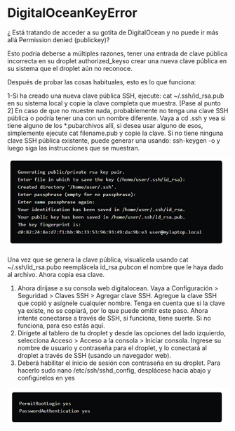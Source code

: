 # DigitalOceanKeyError
¿ Está tratando de acceder a su gotita de DigitalOcean y no puede ir más allá Permission denied (publickey)?

Esto podría deberse a múltiples razones, tener una entrada de clave pública incorrecta en su droplet authorized_keyso crear una nueva clave pública en su sistema que el droplet aún no reconoce.

Después de probar las cosas habituales, esto es lo que funciona:

1-Si ha creado una nueva clave pública SSH, ejecute: cat ~/.ssh/id_rsa.pub en su sistema local y copie la clave completa que muestra. [Pase al punto 2] En caso de que no muestre nada, probablemente no tenga una clave SSH pública o podría tener una con un nombre diferente. Vaya a cd .ssh y vea si tiene alguno de los *.pubarchivos allí, si desea usar alguno de esos, simplemente ejecute cat filename.pub y copie la clave. Si no tiene ninguna clave SSH pública existente, puede generar una usando: ssh-keygen -o y luego siga las instrucciones que se muestran.

![Screenshot](Captura.png)

Una vez que se genera la clave pública, visualícela usando cat ~/.ssh/id_rsa.pubo reemplácela id_rsa.pubcon el nombre que le haya dado al archivo. Ahora copia esa clave.

1. Ahora diríjase a su consola web digitalocean. Vaya a Configuración > Seguridad > Claves SSH > Agregar clave SSH. Agregue la clave SSH que copió y asígnele cualquier nombre.
Tenga en cuenta que si la clave ya existe, no se copiará, por lo que puede omitir este paso.
Ahora intente conectarse a través de SSH, si funciona, tiene suerte. Si no funciona, para eso estás aquí.
2. Dirígete al tablero de tu droplet y desde las opciones del lado izquierdo, selecciona Acceso > Acceso a la consola > Iniciar consola.
Ingrese su nombre de usuario y contraseña para el droplet, y lo conectará al droplet a través de SSH (usando un navegador web).
3. Deberá habilitar el inicio de sesión con contraseña en su droplet. Para hacerlo sudo nano /etc/ssh/sshd_config, desplácese hacia abajo y configúrelos en yes

![Screenshot](Captura_2.png)

